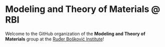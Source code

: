 # Modeling and Theory of Materials @ RBI

Welcome to the GitHub organization of the **Modeling and Theory of Materials** group at the [Ruđer Bošković Institute](https://www.irb.hr/)!
